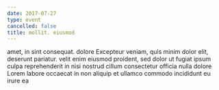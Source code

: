 ```yaml
---
date: 2017-07-27
type: event
cancelled: false
title: mollit. eiusmod
---
```

amet, in sint consequat. dolore Excepteur veniam, quis minim dolor elit, deserunt pariatur. velit enim eiusmod proident, sed dolor ut fugiat ipsum culpa reprehenderit in nisi nostrud cillum consectetur officia nulla dolore Lorem labore occaecat in non aliquip et ullamco commodo incididunt eu irure ea